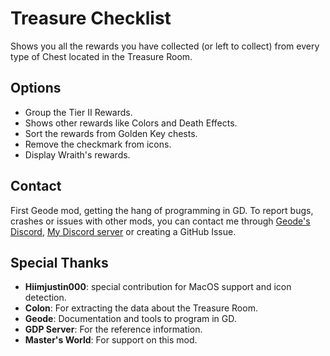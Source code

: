 # Treasure Checklist

Shows you all the rewards you have collected (or left to collect) from every type of Chest located in the Treasure Room.

## Options

- Group the Tier II Rewards.
- Shows other rewards like Colors and Death Effects.
- Sort the rewards from Golden Key chests.
- Remove the checkmark from icons.
- Display Wraith's rewards.

## Contact

First Geode mod, getting the hang of programming in GD. To report bugs, crashes or issues with other mods, you can contact me through [Geode's Discord](https://discord.gg/9e43WMKzhp), [My Discord server](https://discord.gg/tFUyJw5) or creating a GitHub Issue.

## Special Thanks

- **Hiimjustin000**: special contribution for MacOS support and icon detection.
- **Colon**: For extracting the data about the Treasure Room.
- **Geode**: Documentation and tools to program in GD.
- **GDP Server**: For the reference information.
- **Master's World**: For support on this mod.
